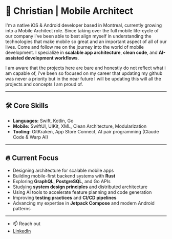 # 👋 Christian | Mobile Architect

I'm a native iOS & Android developer based in Montreal, currently growing into a Mobile Architect role. Since taking over the full mobile life-cycle of our company i've been able to best align myself in understanding the technologies that make mobile so great and an important aspect of all of our lives. Come and follow me on the journey into the world of mobile development.
I specialize in **scalable app architecture**, **clean code**, and **AI-assisted development workflows**.

I am aware that the projects here are bare and honestly do not reflect what i am capable of, i've been so focused on my career that updating my github was never a priority but in the near future I will be updating this will all the projects and concepts I am proud of.

---

## 🛠 Core Skills

- **Languages:** Swift, Kotlin, Go 
- **Mobile:** SwiftUI, UIKit, XML, Clean Architecture, Modularization  
- **Tooling:** GitKraken, App Store Connect, AI pair programming (Claude Code & Warp AI)

---

## 🔥 Current Focus

- Designing architecture for scalable mobile apps  
- Building mobile-first backend systems with **Rust**  
- Exploring **GraphQL**, **PostgreSQL**, and Go APIs  
- Studying **system design principles** and distributed architecture  
- Using AI tools to accelerate feature planning and code generation  
- Improving **testing practices** and **CI/CD pipelines**  
- Advancing my expertise in **Jetpack Compose** and modern Android patterns

---

- 📫 Reach out
-  [LinkedIn](https://linkedin.com/in/cefrancis1998)
